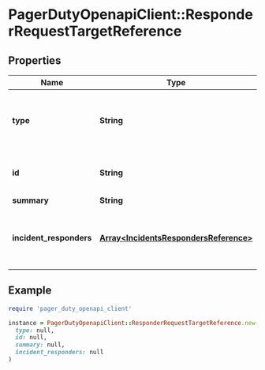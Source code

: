 # PagerDutyOpenapiClient::ResponderRequestTargetReference

## Properties

| Name | Type | Description | Notes |
| ---- | ---- | ----------- | ----- |
| **type** | **String** | The type of target (either a user or an escalation policy) | [optional] |
| **id** | **String** | The id of the user or escalation policy | [optional] |
| **summary** | **String** |  | [optional] |
| **incident_responders** | [**Array&lt;IncidentsRespondersReference&gt;**](IncidentsRespondersReference.md) | An array of responders associated with the specified incident | [optional] |

## Example

```ruby
require 'pager_duty_openapi_client'

instance = PagerDutyOpenapiClient::ResponderRequestTargetReference.new(
  type: null,
  id: null,
  summary: null,
  incident_responders: null
)
```

